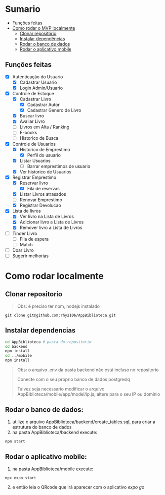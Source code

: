 # Sumario
- [Funções feitas](#funções-feitas)
- [Como rodar o MVP localmente](#como-rodar-localmente)
  - [Clonar repositório](#clonar-repositorio)
  - [Instalar dependências](#instalar-dependencias)
  - [Rodar o banco de dados](#rodar-o-banco-de-dados)
  - [Rodar o aplicativo mobile](#rodar-o-aplicativo-mobile)

## Funções feitas
- [X] Autenticação do Usuario
  - [X] Cadastrar Usuario
  - [X] Login Admin/Usuario

- [X] Controle de Estoque
  - [X] Cadastrar Livro
    - [X] Cadastrar Autor
    - [X] Cadastrar Genero de Livro
  - [X] Buscar livro
  - [X] Avaliar Livro
  - [ ] Livros em Alta / Ranking
  - [ ] E-books
  - [ ] Historico de Busca

- [X] Controle de Usuarios
  - [X] Historico de Emprestimo
    - [X] Perfil do usuario
  - [X] Listar Usuarios
    - [ ] Barrar emprestimos de usuario
  - [X] Ver historico de Usuarios

- [X] Registrar Emprestimo
  - [X] Reservar livro
    - [X] Fila de reservas
  - [X] Listar Livros atrasados
  - [ ] Renovar Emprestimo
  - [X] Registrar Devolucao

- [X] Lista de livros
  - [X] Ver livro na Lista de Livros
  - [X] Adicionar livro a Lista de Livros
  - [X] Remover livro a Lista de Livros

- [ ] Tinder Livro
  - [ ] Fila de espera
  - [ ] Match

- [ ] Doar Livro
- [ ] Sugerir melhorias

# Como rodar localmente
## Clonar repositorio
> Obs: é preciso ter npm, nodejs instalado
```
git clone git@github.com:rhy2106/AppBiblioteca.git
```
## Instalar dependencias
```bash
cd AppBiblioteca # pasta do repositorio
cd backend 
npm install
cd ../mobile
npm install
```
> Obs: o arquivo .env da pasta backend não está incluso no repositorio
>
> Conecte com o seu proprio banco de dados postgreslq
>
> Talvez seja necessario modificar o arquivo AppBiblioteca/mobile/app/model/ip.js, altere para o seu IP ou dominio

## Rodar o banco de dados:
1. utilize o arquivo AppBiblioteca/backend/create_tables.sql, para criar a estrutura do banco de dados
2. na pasta AppBiblioteca/backend execute:
```bash
npm start
```

## Rodar o aplicativo mobile:
1. na pasta AppBiblioteca/mobile execute:
```bash
npx expo start
```
2. e então leia o QRcode que irá aparecer com o aplicativo *expo go*
